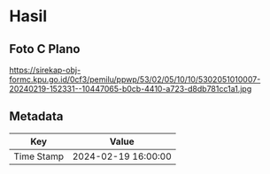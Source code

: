 # Hasil

## Foto C Plano

https://sirekap-obj-formc.kpu.go.id/0cf3/pemilu/ppwp/53/02/05/10/10/5302051010007-20240219-152331--10447065-b0cb-4410-a723-d8db781cc1a1.jpg


## Metadata

| Key        | Value               |
| ---------- | ------------------- |
| Time Stamp | 2024-02-19 16:00:00 |




